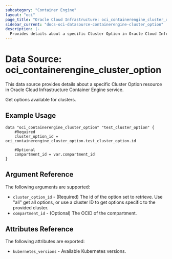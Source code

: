 ```yaml
---
subcategory: "Container Engine"
layout: "oci"
page_title: "Oracle Cloud Infrastructure: oci_containerengine_cluster_option"
sidebar_current: "docs-oci-datasource-containerengine-cluster_option"
description: |-
  Provides details about a specific Cluster Option in Oracle Cloud Infrastructure Container Engine service
---
```


# Data Source: oci_containerengine_cluster_option
This data source provides details about a specific Cluster Option resource in Oracle Cloud Infrastructure Container Engine service.

Get options available for clusters.

## Example Usage

```hcl
data "oci_containerengine_cluster_option" "test_cluster_option" {
	#Required
	cluster_option_id = oci_containerengine_cluster_option.test_cluster_option.id

	#Optional
	compartment_id = var.compartment_id
}
```

## Argument Reference

The following arguments are supported:

* `cluster_option_id` - (Required) The id of the option set to retrieve. Use "all" get all options, or use a cluster ID to get options specific to the provided cluster.
* `compartment_id` - (Optional) The OCID of the compartment.


## Attributes Reference

The following attributes are exported:

* `kubernetes_versions` - Available Kubernetes versions.

